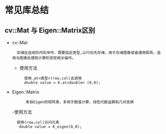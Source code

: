 # 常见库总结
## cv::Mat 与 Eigen::Matrix区别

- cv::Mat 
            
        存储在连续的内存块中，需要指定类型,以行优先存储，用于存储图像或者通用矩阵，适用与图像处理和计算机视觉相关操作。
    - 使用方法

            使用.at<类型>(row,col)去调用
            double value = K.at<double> (0,0);
- Eigen::Matrix 

            来自Eigen的矩阵类，多用于数值计算，线性代数运算和几何变换
        
    -使用方法 
        
        使用(row,col)访问元素
         double value = K_eigen(0,0);
